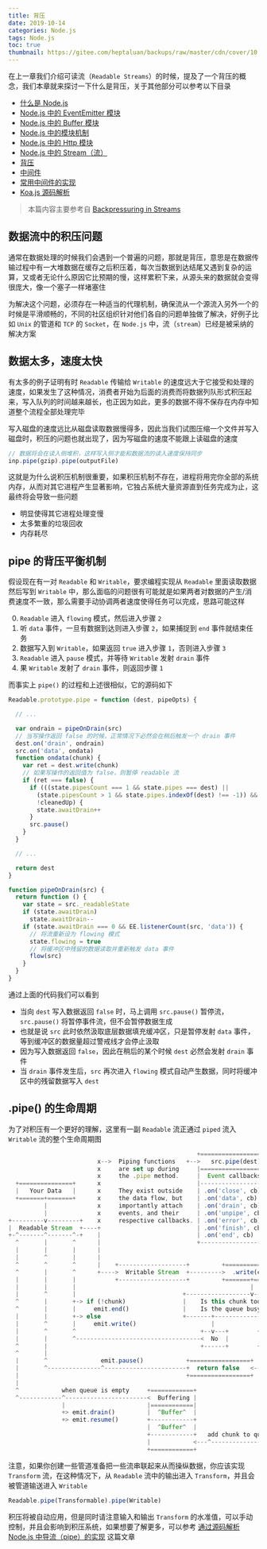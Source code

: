 ```yaml
---
title: 背压
date: 2019-10-14
categories: Node.js
tags: Node.js
toc: true
thumbnail: https://gitee.com/heptaluan/backups/raw/master/cdn/cover/10.jpg
---
```


在上一章我们介绍可读流（`Readable Streams`）的时候，提及了一个背压的概念，我们本章就来探讨一下什么是背压，关于其他部分可以参考以下目录

* [什么是 Node.js](http://localhost:4000/2019/09/01/Node/05/)
* [Node.js 中的 EventEmitter 模块](http://localhost:4000/2019/09/12/Node/06/)
* [Node.js 中的 Buffer 模块](http://localhost:4000/2019/09/22/Node/07/)
* [Node.js 中的模块机制](http://localhost:4000/2019/09/28/Node/08/)
* [Node.js 中的 Http 模块](http://localhost:4000/2019/10/02/Node/09/)
* [Node.js 中的 Stream（流）](http://localhost:4000/2019/10/09/Node/01/)
* [背压](http://localhost:4000/2019/10/14/Node/10/)
* [中间件](http://localhost:4000/2019/10/19/Node/12/)
* [常用中间件的实现](http://localhost:4000/2019/10/25/Node/13/)
* [Koa.js 源码解析](http://localhost:4000/2019/10/30/Node/14/)

> 本篇内容主要参考自 [Backpressuring in Streams](https://nodejs.org/en/docs/guides/backpressuring-in-streams/)

<!--more-->


## 数据流中的积压问题

通常在数据处理的时候我们会遇到一个普遍的问题，那就是背压，意思是在数据传输过程中有一大堆数据在缓存之后积压着，每次当数据到达结尾又遇到复杂的运算，又或者无论什么原因它比预期的慢，这样累积下来，从源头来的数据就会变得很庞大，像一个塞子一样堵塞住

为解决这个问题，必须存在一种适当的代理机制，确保流从一个源流入另外一个的时候是平滑顺畅的，不同的社区组织针对他们各自的问题单独做了解决，好例子比如 `Unix` 的管道和 `TCP` 的 `Socket`，在 `Node.js` 中，流（`stream`）已经是被采纳的解决方案



## 数据太多，速度太快

有太多的例子证明有时 `Readable` 传输给 `Writable` 的速度远大于它接受和处理的速度，如果发生了这种情况，消费者开始为后面的消费而将数据列队形式积压起来，写入队列的时间越来越长，也正因为如此，更多的数据不得不保存在内存中知道整个流程全部处理完毕

写入磁盘的速度远比从磁盘读取数据慢得多，因此当我们试图压缩一个文件并写入磁盘时，积压的问题也就出现了，因为写磁盘的速度不能跟上读磁盘的速度

```js
// 数据将会在读入侧堆积，这样写入侧才能和数据流的读入速度保持同步
inp.pipe(gzip).pipe(outputFile)
```

这就是为什么说积压机制很重要，如果积压机制不存在，进程将用完你全部的系统内存，从而对其它进程产生显著影响，它独占系统大量资源直到任务完成为止，这最终将会导致一些问题

* 明显使得其它进程处理变慢
* 太多繁重的垃圾回收  
* 内存耗尽



## pipe 的背压平衡机制

假设现在有一对 `Readable` 和 `Writable`，要求编程实现从 `Readable` 里面读取数据然后写到 `Writable` 中，那么面临的问题很有可能就是如果两者对数据的产生/消费速度不一致，那么需要手动协调两者速度使得任务可以完成，思路可能这样

0. `Readable` 进入 `flowing` 模式，然后进入步骤 `2`
1. 听 `data` 事件，一旦有数据到达则进入步骤 `2`，如果捕捉到 `end` 事件就结束任务
2. 数据写入到 `Writable`，如果返回 `true` 进入步骤 `1`，否则进入步骤 `3`
3. `Readable` 进入 `pause` 模式，并等待 `Writable` 发射 `drain` 事件
4. 果 `Writable` 发射了 `drain` 事件，则返回步骤 `1`

而事实上 `pipe()` 的过程和上述很相似，它的源码如下

```js
Readable.prototype.pipe = function (dest, pipeOpts) {

  // ...

  var ondrain = pipeOnDrain(src)
  // 当写操作返回 false 的时候，正常情况下必然会在稍后触发一个 drain 事件
  dest.on('drain', ondrain)
  src.on('data', ondata)
  function ondata(chunk) {
    var ret = dest.write(chunk)
    // 如果写操作的返回值为 false，则暂停 readable 流
    if (ret === false) {
      if (((state.pipesCount === 1 && state.pipes === dest) ||
        (state.pipesCount > 1 && state.pipes.indexOf(dest) !== -1)) &&
        !cleanedUp) {
        state.awaitDrain++
      }
      src.pause()
    }
  }

  // ...

  return dest
}

function pipeOnDrain(src) {
  return function () {
    var state = src._readableState
    if (state.awaitDrain)
      state.awaitDrain--
    if (state.awaitDrain === 0 && EE.listenerCount(src, 'data')) {
      // 将流重新设为 flowing 模式
      state.flowing = true
      // 将缓冲区中残留的数据读取并重新触发 data 事件
      flow(src)
    }
  }
}
```

通过上面的代码我们可以看到

* 当向 `dest` 写入数据返回 `false` 时，马上调用 `src.pause()` 暂停流，`src.pause()` 将暂停事件流，但不会暂停数据生成
* 也就是说 `src` 此时依然汲取底层数据填充缓冲区，只是暂停发射 `data` 事件，等到缓冲区的数据量超过警戒线才会停止汲取
* 因为写入数据返回 `false`，因此在稍后的某个时候 `dest` 必然会发射 `drain` 事件
* 当 `drain` 事件发生后，`src` 再次进入 `flowing` 模式自动产生数据，同时将缓冲区中的残留数据写入 `dest`



## .pipe() 的生命周期

为了对积压有一个更好的理解，这里有一副 `Readable` 流正通过 `piped` 流入 `Writable` 流的整个生命周期图

```js
                                                     +===================+
                         x-->  Piping functions   +-->   src.pipe(dest)  |
                         x     are set up during     |===================|
                         x     the .pipe method.     |  Event callbacks  |
  +===============+      x                           |-------------------|
  |   Your Data   |      x     They exist outside    | .on('close', cb)  |
  +=======+=======+      x     the data flow, but    | .on('data', cb)   |
          |              x     importantly attach    | .on('drain', cb)  |
          |              x     events, and their     | .on('unpipe', cb) |
+---------v---------+    x     respective callbacks. | .on('error', cb)  |
|  Readable Stream  +----+                           | .on('finish', cb) |
+-^-------^-------^-+    |                           | .on('end', cb)    |
  ^       |       ^      |                           +-------------------+
  |       |       |      |
  |       ^       |      |
  ^       ^       ^      |    +-------------------+         +=================+
  ^       |       ^      +---->  Writable Stream  +--------->  .write(chunk)  |
  |       |       |           +-------------------+         +=======+=========+
  |       |       |                                                 |
  |       ^       |                              +------------------v---------+
  ^       |       +-> if (!chunk)                |    Is this chunk too big?  |
  ^       |       |     emit.end()               |    Is the queue busy?      |
  |       |       +-> else                       +-------+----------------+---+
  |       ^       |     emit.write()                     |                |
  |       ^       ^                                   +--v---+        +---v---+
  |       |       ^-----------------------------------<  No  |        |  Yes  |
  ^       |                                           +------+        +---v---+
  ^       |                                                               |
  |       ^               emit.pause()            +=================+     |
  |       ^---------------^-----------------------+  return false   <-----+---+
  |                                               +=================+         |
  |                                                                           |
  ^            when queue is empty     +============+                         |
  ^------------^-----------------------<  Buffering |                         |
               |                       |============|                         |
               +> emit.drain()         |  ^Buffer^  |                         |
               +> emit.resume()        +------------+                         |
                                       |  ^Buffer^  |                         |
                                       +------------+   add chunk to queue    |
                                       |            <---^---------------------<
                                       +============+
```

注意，如果你创建一些管道准备把一些流串联起来从而操纵数据，你应该实现 `Transform` 流，在这种情况下，从 `Readable` 流中的输出进入 `Transform`，并且会被管道输送进入 `Writable`

```js
Readable.pipe(Transformable).pipe(Writable)
```

积压将被自动应用，但是同时请注意输入和输出 `Transform` 的水准值，可以手动控制，并且会影响到积压系统，如果想要了解更多，可以参考 [通过源码解析 Node.js 中导流（pipe）的实现](https://cnodejs.org/topic/56ba030271204e03637a3870) 这篇文章